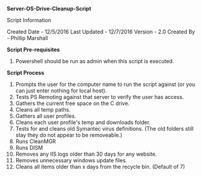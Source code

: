 **Server-OS-Drive-Cleanup-Script**

Script Information

Created Date - 12/5/2016
Last Updated - 12/7/2016
Version - 2.0
Created By - Phillip Marshall

**Script Pre-requisites**

1) Powershell should be run as admin when this script is executed.

**Script Process**

1)	Prompts the user for the computer name to run the script against (or you can just enter nothing for local host).
2)	Tests PS Remoting against that server to verify the user has access.
3)	Gathers the current free space on the C drive.
4)	Cleans all temp paths.
5) Gathers all user profiles.
6) Cleans each user profile's temp and downloads folder.
7)	Tests for and cleans old Symantec virus definitions. (The old folders still stay they do not appear to be removeable.)
8)	Runs CleanMGR
9)	Runs DISM
10) Removes any IIS logs older than 30 days for any website.
11) Removes unnecessary windows update files.
12) Cleans all items older than x days from the recycle bin. (Default of 7)
